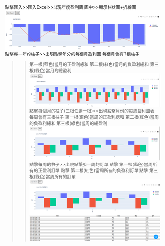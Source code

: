 點擊匯入>>匯入Excel>>出現年度盈利圖
  圖中>>顯示柱狀圖+折線圖
![image](https://github.com/Zou-Xingde/Backtest_chart/blob/master/image/year.png)
點擊每一年的柱子>>出現點擊年分的每個月盈利圖
每個月會有3根柱子
  >>第一根(藍色)當月的正盈利總和
  >>第二根(紅色)當月的負盈利總和
  >>第三根(綠色)當月的總盈利
![image](https://github.com/Zou-Xingde/Backtest_chart/blob/master/image/month.png)
點擊每個月的柱子(三根任選一根)>>出現點擊月份的每周盈利圖表
每周會有三根柱子
  >>第一根(藍色)當周的正盈利總和
  >>第二根(紅色)當周的負盈利總和
  >>第三根(綠色)當周的總盈利
![image](https://github.com/Zou-Xingde/Backtest_chart/blob/master/image/week.png)
點擊每周的柱子>>出現點擊那一周的訂單
  >>點擊 第一根(藍色)當周所有的正盈利訂單
  >>點擊 第二根(紅色)當周所有的負盈利訂單
  >>點擊 第三根(綠色)當周所有的訂單
![image](https://github.com/Zou-Xingde/Backtest_chart/blob/master/image/Day.png)
